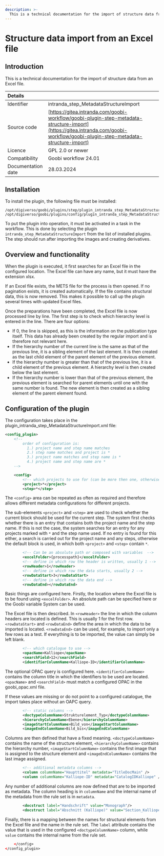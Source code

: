 ```yaml
---
description: >-
  This is a technical documentation for the import of structure data from an Excel file.
---
```


# Structure data import from an Excel file

## Introduction

This is a technical documentation for the import of structure data from an Excel file.

| Details |  |
| :--- | :--- |
| Identifier | intranda_step_MetadataStructureImport |
| Source code | [https://gitea.intranda.com/goobi-workflow/goobi-plugin-step-metadata-structure-import](https://gitea.intranda.com/goobi-workflow/goobi-plugin-step-metadata-structure-import) |
| Licence | GPL 2.0 or newer |
| Compatibility | Goobi workflow 24.01 |
| Documentation date | 28.03.2024 |

## Installation

To install the plugin, the following file must be installed:

```text
/opt/digiverso/goobi/plugins/step/plugin_intranda_step_MetadataStructureImport.jar
/opt/digiverso/goobi/plugins/config/plugin_intranda_step_MetadataStructureImport.xml
```
To put the plugin into operation, it must be activated in a task in the workflow. This is done by selecting the plugin `intranda_step_MetadataStructureImport` from the list of installed plugins. The step should run after importing the images and creating derivatives.

## Overview and functionality

When the plugin is executed, it first searches for an Excel file in the configured location. The Excel file can have any name, but it must have the extension xlsx.

If an Excel file exists, the METS file for the process is then opened. If no pagination exists, it is created automatically.  If the file contains structural data, this is now removed. This makes it possible to call up the plugin several times with updated Excel files.

Once the preparations have been completed, the Excel file is now processed line by line. The first step is to check which hierarchy level is entered in the line. There are four options: 
* If 0, the line is skipped, as this is the information on the publication type itself. This data has already been created by the regular import and is therefore not relevant here.
* If the hierarchy number of the current line is the same as that of the previous line, it is a sibling element of the last element. It is then created as the last child element of the parent element of the previous element.
* If the hierarchy number is greater than that of the previous line, it is a child element of the previous element. A hierarchy level is then created below the last element.
* If the hierarchy number is lower than that of the previous element, the previous element is searched for parent elements until one with the same number is found. The new element is then created as a sibling element of the parent element found.

## Configuration of the plugin

The configuration takes place in the plugin_intranda_step_MetadataStructureImport.xml file:

```xml
<config_plugin>
    <!--
        order of configuration is:
          1.) project name and step name matches
          2.) step name matches and project is *
          3.) project name matches and step name is *
          4.) project name and step name are *
	-->

    <config>
        <!-- which projects to use for (can be more then one, otherwise use *) -->
        <project>*</project>
        <step>*</step>

```

The `<config>` area can be repeated as often as required and therefore allows different metadata configurations for different projects.

The sub-elements `<project>` and `<step>` are used to check whether the current block should be used for the current step. The system first checks whether there is an entry that contains both the project name and the step name. If this is not the case, the system searches for an entry for any projects marked with `*` and the step name used. If no entry is found for this either, a search is carried out for the project name and any steps, otherwise the default block is used, in which both `<project>` and `<step>` contain `*`.


```xml
        <!-- Can be an absolute path or composed with variables  -->
        <excelFolder>{processpath}</excelFolder>
        <!-- define in which row the header is written, usually 1 -->
        <rowHeader>1</rowHeader>
        <!-- define in which row the data starts, usually 2 -->
        <rowDataStart>3</rowDataStart>
        <!-- define in which row the data end -->
        <rowDataEnd></rowDataEnd>        
```

Basic things are configured here. Firstly, the location where the Excel file is to be found using `<excelFolder>`. An absolute path can be specified here or the Goobi variable System can be used.

The Excel file is then described. In `<rowHeader>` the line in which the column headers are located is defined. This is usually 1 for the first row. `<rowDataStart>` and `<rowDataEnd>` define the area in which the data to be imported is located. `<rowDataEnd>` can be used, for example, to import only a few rows as a test. If everything is to be imported, the value can simply be left blank.

```xml
        <!-- which catalogue to use -->
        <opacName>Kalliope</opacName>
        <searchField>12</searchField>
        <identifierColumnName>Kalliope-ID</identifierColumnName>
```
The optional OPAC query is configured here. `<identifierColumnName>` contains the column title in which the identifiers to be used are located. `<opacName>` and `<searchField>` must match a configured OPAC in the goobi_opac.xml file.

If these values are missing or do not point to a configured catalogue, the import takes place without an OAPC query.

```xml
        <!-- static columns -->
        <doctypeColumnName>Strukturelement_Typ</doctypeColumnName>
        <hierarchyColumnName>Ebene</hierarchyColumnName>
        <imageStartColumnName>Bild_von</imageStartColumnName>
        <imageEndColumnName>Bild_bis</imageEndColumnName>
```

Columns are then defined that have a fixed meaning. `<doctypeColumnName>` contains the name of the structure element, `<hierarchyColumnName>` contains the hierarchy number, `<imageStartColumnName>` contains the first image that is assigned to the structure element and `<imageEndColumnName>` contains the last image assigned.

```xml        
        <!-- additional metadata columns -->
        <column columnName="Haupttitel" metadata="TitleDocMain" />
        <column columnName="Kalliope-ID" metadata="CatalogIDKalliope" />
```

Any number of additional columns are now defined that are to be imported as metadata. The column heading is in `columnName` and the internal name of the metadata from the rule set is in `metadata`.


```xml
        <docstruct label="Handschrift" value="Monograph"/>
        <docstruct label="Abschnitt (Kalliope)" value="Section_Kalliope"/>
```

Finally, there is a mapping between the names for structural elements from the Excel file and the name in the rule set. The `label` attribute contains the value that is used in the configured `<doctypeColumnName>` column, while `value` contains the internal name from the rule set.

```xml
    </config>
</config_plugin>
```
